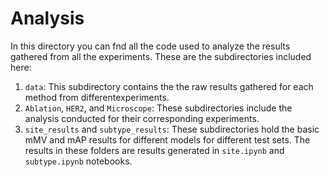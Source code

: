 # Analysis
In this directory you can fnd all the code used to analyze the results gathered from all the experiments. These are the subdirectories included here:
1. `data`: This subdirectory contains the the raw results gathered for each method from differentexperiments.
2. `Ablation`, `HER2`, and `Microscope`: These subdirectories include the analysis conducted for their corresponding experiments.
3. `site_results` and `subtype_results`: These subdirectories hold the basic mMV and mAP results for different models for different test sets. The results in these folders are results generated in `site.ipynb` and `subtype.ipynb` notebooks.